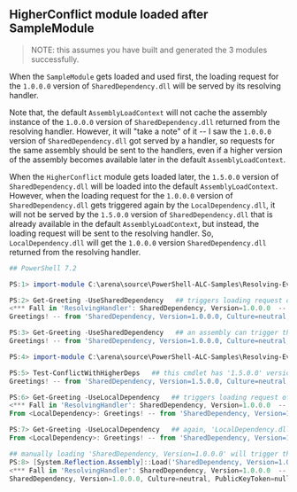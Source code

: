 ## HigherConflict module loaded after SampleModule

> NOTE: this assumes you have built and generated the 3 modules successfully.

When the `SampleModule` gets loaded and used first,
the loading request for the `1.0.0.0` version of `SharedDependency.dll` will be served by its resolving handler.

Note that, the default `AssemblyLoadContext` will not cache the assembly instance of the `1.0.0.0` version of `SharedDependency.dll` returned from the resolving handler. However, it will "take a note" of it -- I saw the `1.0.0.0` version of `SharedDependency.dll` got served by a handler, so requests for the same assembly should be sent to the handlers, even if a higher version of the assembly becomes available later in the default `AssemblyLoadContext`.

When the `HigherConflict` module gets loaded later, the `1.5.0.0` version of `SharedDependency.dll` will be loaded into the default `AssemblyLoadContext`.
However, when the loading request for the `1.0.0.0` version of `SharedDependency.dll` gets triggered again by the `LocalDependency.dll`,
it will not be served by the `1.5.0.0` version of `SharedDependency.dll` that is already available in the default `AssemblyLoadContext`,
but instead, the loading request will be sent to the resolving handler.
So, `LocalDependency.dll` will get the `1.0.0.0` version `SharedDependency.dll` returned from the resolving handler.

```powershell
## PowerShell 7.2

PS:1> import-module C:\arena\source\PowerShell-ALC-Samples\Resolving-Event-with-ALC\bin\SampleModule\SampleModule.psd1

PS:2> Get-Greeting -UseSharedDependency   ## triggers loading request of 'SharedDependency' from 'Greeting.Commands.dll'.
<*** Fall in 'ResolvingHandler': SharedDependency, Version=1.0.0.0  -- Loaded! ***>
Greetings! -- from 'SharedDependency, Version=1.0.0.0, Culture=neutral, PublicKeyToken=null', loaded in 'MyCustomALC'

PS:3> Get-Greeting -UseSharedDependency   ## an assembly can trigger the loading of its reference assembly only once.
Greetings! -- from 'SharedDependency, Version=1.0.0.0, Culture=neutral, PublicKeyToken=null', loaded in 'MyCustomALC'

PS:4> import-module C:\arena\source\PowerShell-ALC-Samples\Resolving-Event-with-ALC\bin\HigherConflict\ConflictWithHigherDeps.dll

PS:5> Test-ConflictWithHigherDeps   ## this cmdlet has '1.5.0.0' version of 'SharedDependency' loaded in default ALC.
Greetings! -- from 'SharedDependency, Version=1.5.0.0, Culture=neutral, PublicKeyToken=null', loaded in 'Default'

PS:6> Get-Greeting -UseLocalDependency   ## triggers loading request of 'SharedDependency' from 'LocalDependency.dll'.
<*** Fall in 'ResolvingHandler': SharedDependency, Version=1.0.0.0  -- Loaded! ***>
From <LocalDependency>: Greetings! -- from 'SharedDependency, Version=1.0.0.0, Culture=neutral, PublicKeyToken=null', loaded in 'MyCustomALC'

PS:7> Get-Greeting -UseLocalDependency   ## again, 'LocalDependency.dll' can trigger the loading of 'SharedDependency' only once.
From <LocalDependency>: Greetings! -- from 'SharedDependency, Version=1.0.0.0, Culture=neutral, PublicKeyToken=null', loaded in 'MyCustomALC'

## manually loading 'SharedDependency, Version=1.0.0.0' will trigger the resolving handler again.
PS:8> [System.Reflection.Assembly]::Load('SharedDependency, Version=1.0.0.0, Culture=neutral, PublicKeyToken=null') | % FullName
<*** Fall in 'ResolvingHandler': SharedDependency, Version=1.0.0.0  -- Loaded! ***>
SharedDependency, Version=1.0.0.0, Culture=neutral, PublicKeyToken=null
```
